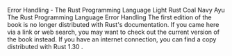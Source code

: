 Error Handling - The Rust Programming Language
Light
Rust
Coal
Navy
Ayu
The Rust Programming Language
Error Handling
The first edition of the book is no longer distributed with Rust's documentation.
If you came here via a link or web search, you may want to check out
the current
version of the book
instead.
If you have an internet connection, you can
find a copy distributed with
Rust
1.30
.